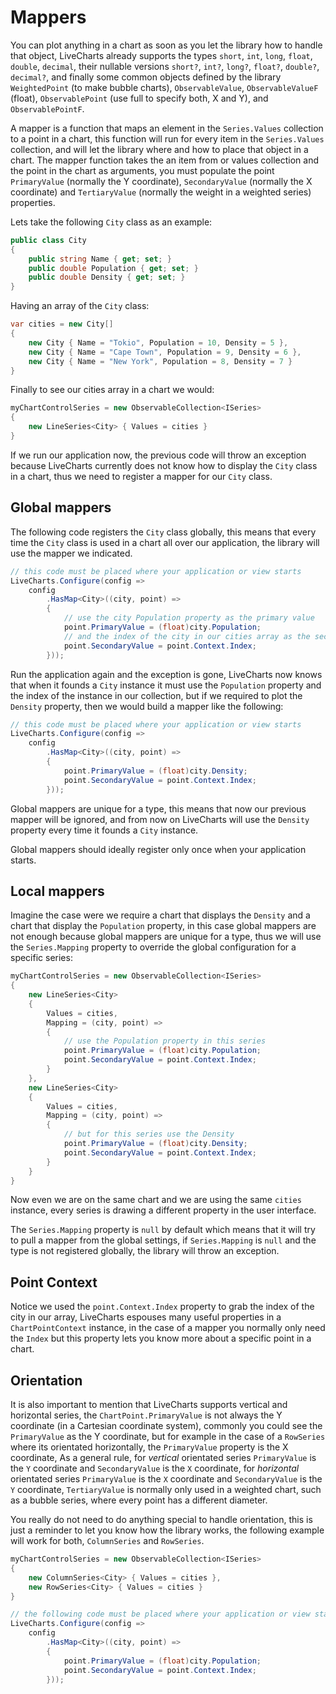 # Mappers

You can plot anything in a chart as soon as you let the library how to handle that object, LiveCharts already supports 
the types `short`, `int`, `long`, `float`, `double`, `decimal`, their nullable versions `short?`, `int?`, `long?`, `float?`, 
`double?`, `decimal?`, and finally some common objects defined by the library `WeightedPoint` (to make bubble charts), 
`ObservableValue`, `ObservableValueF` (float), `ObservablePoint` (use full to specify both, X and Y), and `ObservablePointF`.

A mapper is a function that maps an element in the `Series.Values` collection to a point in a chart, this function will run 
for every item in the `Series.Values` collection, and will let the library where and how to place that object in a chart. The 
mapper function takes the an item from or values collection and the point in the chart as arguments, you must populate the 
point `PrimaryValue` (normally the Y coordinate), `SecondaryValue` (normally the X coordinate) and `TertiaryValue` (normally 
the weight in a weighted series) properties.

Lets take the following `City` class as an example:

``` c#
public class City 
{
    public string Name { get; set; }
    public double Population { get; set; }
    public double Density { get; set; }
}
```

Having an array of the `City` class:

``` c#
var cities = new City[]
{
    new City { Name = "Tokio", Population = 10, Density = 5 },
    new City { Name = "Cape Town", Population = 9, Density = 6 },
    new City { Name = "New York", Population = 8, Density = 7 }
}
```

Finally to see our cities array in a chart we would:

``` c#
myChartControlSeries = new ObservableCollection<ISeries> 
{
    new LineSeries<City> { Values = cities }
}
```

If we run our application now, the previous code will throw an exception because LiveCharts currently does not know how to display 
the `City` class in a chart, thus we need to register a mapper for our `City` class.

## Global mappers

The following code registers the `City` class globally, this means that every time the `City` class is used in a chart all over 
our application, the library will use the mapper we indicated.

``` c#
// this code must be placed where your application or view starts
LiveCharts.Configure(config =>
    config
        .HasMap<City>((city, point) =>
        {
            // use the city Population property as the primary value
            point.PrimaryValue = (float)city.Population;
            // and the index of the city in our cities array as the secondary value
            point.SecondaryValue = point.Context.Index;
        }));
```

Run the application again and the exception is gone, LiveCharts now knows that when it founds a `City` instance it must use the 
`Population` property and the index of the instance in our collection, but if we required to plot the `Density` property, then 
we would build a mapper like the following:

``` c#
// this code must be placed where your application or view starts
LiveCharts.Configure(config =>
    config
        .HasMap<City>((city, point) =>
        {
            point.PrimaryValue = (float)city.Density;
            point.SecondaryValue = point.Context.Index;
        }));
```

Global mappers are unique for a type, this means that now our previous mapper will be ignored, and from now on LiveCharts will use 
the `Density` property every time it founds a `City` instance.

Global mappers should ideally register only once when your application starts.

## Local mappers

Imagine the case were we require a chart that displays the `Density` and a chart that display the `Population` property, in this 
case global mappers are not enough because global mappers are unique for a type, thus we will use the `Series.Mapping` property to 
override the global configuration for a specific series:

``` c#
myChartControlSeries = new ObservableCollection<ISeries> 
{
    new LineSeries<City>
    { 
        Values = cities,
        Mapping = (city, point) =>
        {
            // use the Population property in this series
            point.PrimaryValue = (float)city.Population;
            point.SecondaryValue = point.Context.Index;
        }
    }, 
    new LineSeries<City>
    {
        Values = cities,
        Mapping = (city, point) =>
        {
            // but for this series use the Density
            point.PrimaryValue = (float)city.Density;
            point.SecondaryValue = point.Context.Index;
        }
    }
}
```

Now even we are on the same chart and we are using the same `cities` instance, every series is drawing a different property in 
the user interface.

The `Series.Mapping` property is `null` by default which means that it will try to pull a mapper from the global settings, if 
`Series.Mapping` is `null` and the type is not registered globally, the library will throw an exception.

## Point Context

Notice we used the `point.Context.Index` property to grab the index of the city in our array, LiveCharts espouses many useful 
properties in a `ChartPointContext` instance, in the case of a mapper you normally only need the `Index` but this property lets 
you know more about a specific point in a chart.

## Orientation

It is also important to mention that LiveCharts supports vertical and horizontal series, the `ChartPoint.PrimaryValue` is not 
always the Y coordinate (in a Cartesian coordinate system), commonly you could see the `PrimaryValue` as the Y coordinate, but 
for example in the case of a `RowSeries` where its orientated horizontally, the `PrimaryValue` property is the X coordinate, 
As a general rule, for *vertical*  orientated series `PrimaryValue` is the `Y` coordinate and  `SecondaryValue` is the `X` 
coordinate, for *horizontal*  orientated series `PrimaryValue` is the `X` coordinate and  `SecondaryValue` is the `Y` 
coordinate, `TertiaryValue` is normally only used in a weighted chart, such as a bubble series, where every point has a 
different diameter.

You really do not need to do anything special to handle orientation, this is just a reminder to let you know how the library 
works, the following example will work for both, `ColumnSeries` and `RowSeries`.

``` c#
myChartControlSeries = new ObservableCollection<ISeries> 
{
    new ColumnSeries<City> { Values = cities }, 
    new RowSeries<City> { Values = cities }
}

// the following code must be placed where your application or view starts
LiveCharts.Configure(config =>
    config
        .HasMap<City>((city, point) =>
        {
            point.PrimaryValue = (float)city.Population;
            point.SecondaryValue = point.Context.Index;
        }));
```